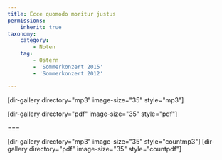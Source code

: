 ```yaml
---
title: Ecce quomodo moritur justus
permissions:
    inherit: true
taxonomy:
    category:
        - Noten
    tag: 
        - Ostern
        - 'Sommerkonzert 2015'
        - 'Sommerkonzert 2012'

---
```


[dir-gallery directory="mp3" image-size="35" style="mp3"]

[dir-gallery directory="pdf" image-size="35" style="pdf"]

===

[dir-gallery directory="mp3" image-size="35" style="countmp3"]
[dir-gallery directory="pdf" image-size="35" style="countpdf"]